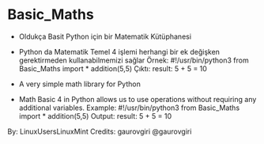 # Basic_Maths


* Oldukça Basit Python için bir Matematik Kütüphanesi
* Python da Matematik Temel 4 işlemi herhangi bir ek değişken gerektirmeden kullanabilmemizi sağlar
Örnek:
#!/usr/bin/python3
from Basic_Maths import *
addition(5,5)
Çıktı: result: 5 + 5 = 10


* A very simple math library for Python
* Math Basic 4 in Python allows us to use operations without requiring any additional variables.
Example:
#!/usr/bin/python3
from Basic_Maths import *
addition(5,5)
Output: result: 5 + 5 = 10


By: LinuxUsersLinuxMint
Credits: gaurovgiri @gaurovgiri
